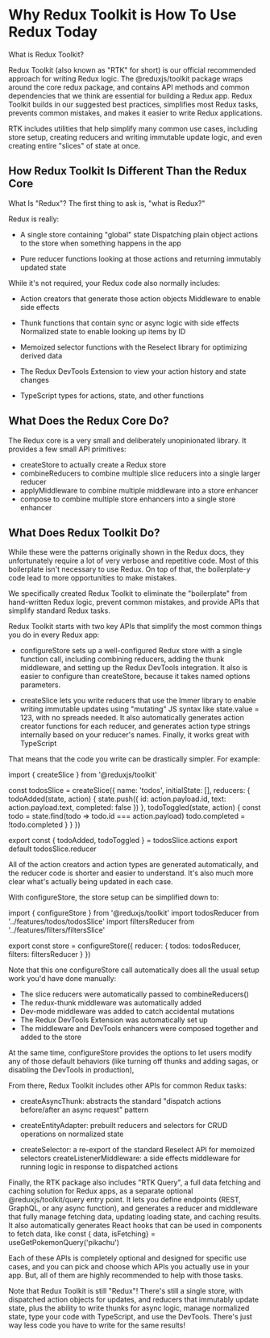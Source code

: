 # Why Redux Toolkit is How To Use Redux Today
What is Redux Toolkit?


Redux Toolkit (also known as "RTK" for short) is our official recommended approach for writing Redux logic. The @reduxjs/toolkit package wraps around the core redux package, and contains API methods and common dependencies that we think are essential for building a Redux app. Redux Toolkit builds in our suggested best practices, simplifies most Redux tasks, prevents common mistakes, and makes it easier to write Redux applications.

RTK includes utilities that help simplify many common use cases, including store setup, creating reducers and writing immutable update logic, and even creating entire "slices" of state at once.


## How Redux Toolkit Is Different Than the Redux Core

What Is "Redux"?
The first thing to ask is, "what is Redux?"

Redux is really:

- A single store containing "global" state
Dispatching plain object actions to the store when something happens in the app

- Pure reducer functions looking at those actions and returning immutably updated state

While it's not required, your Redux code also normally includes:

- Action creators that generate those action objects
Middleware to enable side effects

- Thunk functions that contain sync or async logic with side effects
Normalized state to enable looking up items by ID

- Memoized selector functions with the Reselect library for optimizing derived data

- The Redux DevTools Extension to view your action history and state changes

- TypeScript types for actions, state, and other functions



## What Does the Redux Core Do?
The Redux core is a very small and deliberately unopinionated library. It provides a few small API primitives:

- createStore to actually create a Redux store
- combineReducers to combine multiple slice reducers into a single larger reducer
- applyMiddleware to combine multiple middleware into a store enhancer
- compose to combine multiple store enhancers into a single store enhancer


## What Does Redux Toolkit Do?
While these were the patterns originally shown in the Redux docs, they unfortunately require a lot of very verbose and repetitive code. Most of this boilerplate isn't necessary to use Redux. On top of that, the boilerplate-y code lead to more opportunities to make mistakes.

We specifically created Redux Toolkit to eliminate the "boilerplate" from hand-written Redux logic, prevent common mistakes, and provide APIs that simplify standard Redux tasks.

Redux Toolkit starts with two key APIs that simplify the most common things you do in every Redux app:

- configureStore sets up a well-configured Redux store with a single function call, including combining reducers, adding the thunk middleware, and setting up the Redux DevTools integration. It also is easier to configure than createStore, because it takes named options parameters.

- createSlice lets you write reducers that use the Immer library to enable writing immutable updates using "mutating" JS syntax like state.value = 123, with no spreads needed. It also automatically generates action creator functions for each reducer, and generates action type strings internally based on your reducer's names. Finally, it works great with TypeScript

That means that the code you write can be drastically simpler. For example:

import { createSlice } from '@reduxjs/toolkit'

const todosSlice = createSlice({
  name: 'todos',
  initialState: [],
  reducers: {
    todoAdded(state, action) {
      state.push({
        id: action.payload.id,
        text: action.payload.text,
        completed: false
      })
    },
    todoToggled(state, action) {
      const todo = state.find(todo => todo.id === action.payload)
      todo.completed = !todo.completed
    }
  }
})

export const { todoAdded, todoToggled } = todosSlice.actions
export default todosSlice.reducer


All of the action creators and action types are generated automatically, and the reducer code is shorter and easier to understand. It's also much more clear what's actually being updated in each case.

With configureStore, the store setup can be simplified down to:

import { configureStore } from '@reduxjs/toolkit'
import todosReducer from '../features/todos/todosSlice'
import filtersReducer from '../features/filters/filtersSlice'

export const store = configureStore({
  reducer: {
    todos: todosReducer,
    filters: filtersReducer
  }
})


Note that this one configureStore call automatically does all the usual setup work you'd have done manually:

- The slice reducers were automatically passed to combineReducers()
- The redux-thunk middleware was automatically added
- Dev-mode middleware was added to catch accidental mutations
- The Redux DevTools Extension was automatically set up
- The middleware and DevTools enhancers were composed together and added to the store

At the same time, configureStore provides the options to let users modify any of those default behaviors (like turning off thunks and adding sagas, or disabling the DevTools in production),

From there, Redux Toolkit includes other APIs for common Redux tasks:

- createAsyncThunk: abstracts the standard "dispatch actions before/after an async request" pattern

- createEntityAdapter: prebuilt reducers and selectors for CRUD operations on normalized state

- createSelector: a re-export of the standard Reselect API for memoized selectors
createListenerMiddleware: a side effects middleware for running logic in response to dispatched actions


Finally, the RTK package also includes "RTK Query", a full data fetching and caching solution for Redux apps, as a separate optional @reduxjs/toolkit/query entry point. It lets you define endpoints (REST, GraphQL, or any async function), and generates a reducer and middleware that fully manage fetching data, updating loading state, and caching results. It also automatically generates React hooks that can be used in components to fetch data, like const { data, isFetching} = useGetPokemonQuery('pikachu')

Each of these APIs is completely optional and designed for specific use cases, and you can pick and choose which APIs you actually use in your app. But, all of them are highly recommended to help with those tasks.

Note that Redux Toolkit is still "Redux"! There's still a single store, with dispatched action objects for updates, and reducers that immutably update state, plus the ability to write thunks for async logic, manage normalized state, type your code with TypeScript, and use the DevTools. There's just way less code you have to write for the same results!